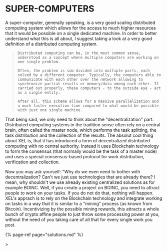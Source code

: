 # SUPER-COMPUTERS

A super-computer, generally speaking, is a very good scaling distributed computing system which allows for the access to much higher resources that it would be possible on a single dedicated machine. In order to better understand what this is all about, I suggest taking a look at a very good definition of a distributed computing system.

> `Distributed computing can be, in the most common sense, understood as a concept where multiple computers are working on one single problem.`
>
> `Often, the problem is sub-divided into multiple parts, each solved by a different computer. Typically, the computers able to communicate with each other over the network allowing to synchronize partial results or memory/data among each other. If carried out properly, these computers - to the outside eye - act as a single entity.`
>
> `After all, this scheme allows for a massive parallelization and a much faster execution time compared to what would be possible with just one single machine.`

That being said, we only need to think about the "decentralization" part. Distributed computing systems in the tradition sense often rely on a central brain, often called the master node, which performs the task splitting, the task distribution and the collection of the results. The absolut cool thing about XEL is, that it has introduced a form of decentralized distributed computing with no central authority. Instead it uses Blockchain technology to form the consensus \(that normally would be the task of a master node\) and uses a special consensus-based protocol for work distribution, verification and collection.

Now you may ask yourself: "Why do we even need to bother with decentralization? Can't we just use technologies that are already there? I mean, why shouldn't we use already existing centralized solutions as for example BOINC. Well, if you create a project on BOINC, you need to attract people to work on your tasks. If you do not do that, nothing will happen. XEL's apprach is to rely on the Blockchain technology and integrate working on tasks in a way that it is similar to a "mining" process \(as known from Bitcoin\). Incentivizing by the possible mining rewards, this attracts a whole bunch of crypto affine people to just throw some processing power at you, without the need of you taking care of all that for every single work you post.

{% page-ref page="solutions.md" %}

&gt;

